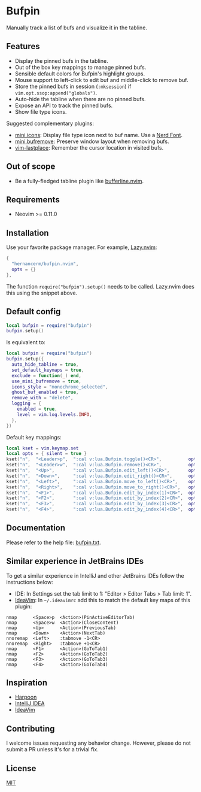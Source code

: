 # Bufpin

Manually track a list of bufs and visualize it in the tabline.

## Features

- Display the pinned bufs in the tabline.
- Out of the box key mappings to manage pinned bufs.
- Sensible default colors for Bufpin's highlight groups.
- Mouse support to left-click to edit buf and middle-click to remove buf.
- Store the pinned bufs in session (`:mksession`) if `vim.opt.ssop:append("globals")`.
- Auto-hide the tabline when there are no pinned bufs.
- Expose an API to track the pinned bufs.
- Show file type icons.

Suggested complementary plugins:

- [mini.icons](https://github.com/echasnovski/mini.icons):
  Display file type icon next to buf name. Use a [Nerd Font](https://www.nerdfonts.com/).
- [mini.bufremove](https://github.com/echasnovski/mini.bufremove):
  Preserve window layout when removing bufs.
- [vim-lastplace](https://github.com/farmergreg/vim-lastplace):
  Remember the cursor location in visited bufs.

## Out of scope

- Be a fully-fledged tabline plugin like
  [bufferline.nvim](https://github.com/akinsho/bufferline.nvim).

## Requirements

- Neovim >= 0.11.0

## Installation

Use your favorite package manager. For example, [Lazy.nvim](https://github.com/folke/lazy.nvim):

```lua
{
  "hernancerm/bufpin.nvim",
  opts = {}
},
```

The function `require("bufpin").setup()` needs to be called. Lazy.nvim does this using the snippet
above.

## Default config

```lua
local bufpin = require("bufpin")
bufpin.setup()
```

Is equivalent to:

```lua
local bufpin = require("bufpin")
bufpin.setup({
  auto_hide_tabline = true,
  set_default_keymaps = true,
  exclude = function(_) end,
  use_mini_bufremove = true,
  icons_style = "monochrome_selected",
  ghost_buf_enabled = true,
  remove_with = "delete",
  logging = {
    enabled = true,
    level = vim.log.levels.INFO,
  },
})
```

Default key mappings:

```lua
local kset = vim.keymap.set
local opts = { silent = true }
kset("n",  "<Leader>p",  ":cal v:lua.Bufpin.toggle()<CR>",          opts)
kset("n",  "<Leader>w",  ":cal v:lua.Bufpin.remove()<CR>",          opts)
kset("n",  "<Up>",       ":cal v:lua.Bufpin.edit_left()<CR>",       opts)
kset("n",  "<Down>",     ":cal v:lua.Bufpin.edit_right()<CR>",      opts)
kset("n",  "<Left>",     ":cal v:lua.Bufpin.move_to_left()<CR>",    opts)
kset("n",  "<Right>",    ":cal v:lua.Bufpin.move_to_right()<CR>",   opts)
kset("n",  "<F1>",       ":cal v:lua.Bufpin.edit_by_index(1)<CR>",  opts)
kset("n",  "<F2>",       ":cal v:lua.Bufpin.edit_by_index(2)<CR>",  opts)
kset("n",  "<F3>",       ":cal v:lua.Bufpin.edit_by_index(3)<CR>",  opts)
kset("n",  "<F4>",       ":cal v:lua.Bufpin.edit_by_index(4)<CR>",  opts)
```

## Documentation

Please refer to the help file: [bufpin.txt](./doc/bufpin.txt).

## Similar experience in JetBrains IDEs

To get a similar experience in IntelliJ and other JetBrains IDEs follow the instructions below:

- IDE: In Settings set the tab limit to 1: "Editor > Editor Tabs > Tab limit: 1".
- [IdeaVim](https://github.com/JetBrains/ideavim): In `~/.ideavimrc` add this to match the default
  key maps of this plugin:

```text
nmap      <Space>p  <Action>(PinActiveEditorTab)
nmap      <Space>w  <Action>(CloseContent)
nmap      <Up>      <Action>(PreviousTab)
nmap      <Down>    <Action>(NextTab)
nnoremap  <Left>    :tabmove -1<CR>
nnoremap  <Right>   :tabmove +1<CR>
nmap      <F1>      <Action>(GoToTab1)
nmap      <F2>      <Action>(GoToTab2)
nmap      <F3>      <Action>(GoToTab3)
nmap      <F4>      <Action>(GoToTab4)
```

## Inspiration

- [Harpoon](https://github.com/ThePrimeagen/harpoon)
- [IntelliJ IDEA](https://www.jetbrains.com/idea/)
- [IdeaVim](https://github.com/JetBrains/ideavim)

## Contributing

I welcome issues requesting any behavior change. However, please do not submit a PR unless it's for
a trivial fix.

## License

[MIT](./LICENSE)
